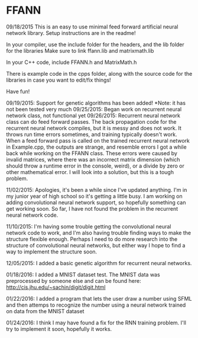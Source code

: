 # FFANN
09/18/2015
This is an easy to use minimal feed forward artificial neural network library. Setup instructions are in the readme!

In your compiler, use the include folder for the headers, and the lib folder for the libraries
Make sure to link ffann.lib and matrixmath.lib

In your C++ code, include FFANN.h and MatrixMath.h

There is example code in the cpps folder, along with the source code for the libraries in case you want to edit/fix things!

Have fun!

09/19/2015: Support for genetic algorithms has been added! *Note: it has not been tested very much
09/25/2015: Began work on recurrent neural network class, not functional yet
09/26/2015: Recurrent neural network class can do feed forward passes. The back propagation code for the recurrent neural network compiles, but it is messy and does not work. It throws run time errors sometimes, and training typically doesn't work. When a feed forward pass is called on the trained recurrent neural network in Example.cpp, the outputs are strange, and resemble errors I got a while back while working on the FFANN class. These errors were caused by invalid matrices, where there was an incorrect matrix dimension (which should throw a runtime error in the console, weird), or a divide by zero or other mathematical error. I will look into a solution, but this is a tough problem.

11/02/2015: Apologies, it's been a while since I've updated anything. I'm in my junior year of high school so it's getting a little busy. I am working on adding convolutional neural network support, so hopefully something can get working soon. So far, I have not found the problem in the recurrent neural network code.

11/10/2015: I'm having some trouble getting the convolutional neural network code to work, and I'm also having trouble finding ways to make the structure flexible enough. Perhaps I need to do more research into the structure of convolutional neural networks, but either way I hope to find a way to implement the structure soon.

12/05/2015: I added a basic genetic algorithm for recurrent neural networks.

01/18/2016: I added a MNIST dataset test. The MNIST data was preprocessed by someone else and can be found here: http://cis.jhu.edu/~sachin/digit/digit.html

01/22/2016: I added a program that lets the user draw a number using SFML and then attemps to recognize the number using a neural network trained on data from the MNIST dataset

01/24/2016: I think I may have found a fix for the RNN training problem. I'll try to implement it soon, hopefully it works.
